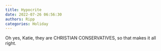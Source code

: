 ```yaml
---
title: Hypocrite
date: 2022-07-26 06:56:30
authors: Ripp
categories: Holiday
---
```


 Oh yes, Katie, they are CHRISTIAN CONSERVATIVES, so that makes it all right.